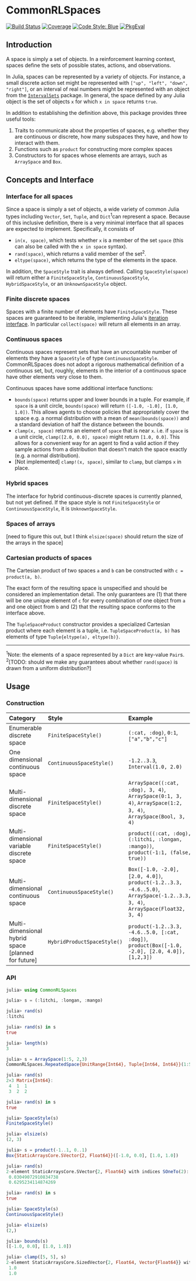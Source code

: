 # CommonRLSpaces

[![Build Status](https://github.com/JuliaReinforcementLearning/CommonRLSpaces.jl/actions/workflows/CI.yml/badge.svg?branch=main)](https://github.com/JuliaReinforcementLearning/CommonRLSpaces.jl/actions/workflows/CI.yml?query=branch%3Amain)
[![Coverage](https://codecov.io/gh/JuliaReinforcementLearning/CommonRLSpaces.jl/branch/main/graph/badge.svg)](https://codecov.io/gh/JuliaReinforcementLearning/CommonRLSpaces.jl)
[![Code Style: Blue](https://img.shields.io/badge/code%20style-blue-4495d1.svg)](https://github.com/invenia/BlueStyle)
[![PkgEval](https://JuliaCI.github.io/NanosoldierReports/pkgeval_badges/C/CommonRLSpaces.svg)](https://JuliaCI.github.io/NanosoldierReports/pkgeval_badges/report.html)

## Introduction

A space is simply a set of objects. In a reinforcement learning context, spaces define the sets of possible states, actions, and observations.

In Julia, spaces can be represented by a variety of objects. For instance, a small discrete action set might be represented with `["up", "left", "down", "right"]`, or an interval of real numbers might be represented with an object from the [`IntervalSets`](https://github.com/JuliaMath/IntervalSets.jl) package. In general, the space defined by any Julia object is the set of objects `x` for which `x in space` returns `true`.

In addition to establishing the definition above, this package provides three useful tools:

1. Traits to communicate about the properties of spaces, e.g. whether they are continuous or discrete, how many subspaces they have, and how to interact with them.
2. Functions such as `product` for constructing more complex spaces
3. Constructors to for spaces whose elements are arrays, such as `ArraySpace` and `Box`.

## Concepts and Interface

### Interface for all spaces

Since a space is simply a set of objects, a wide variety of common Julia types including `Vector`, `Set`, `Tuple`, and `Dict`<sup>1</sup>can represent a space.
Because of this inclusive definition, there is a very minimal interface that all spaces are expected to implement. Specifically, it consists of 
- `in(x, space)`, which tests whether `x` is a member of the set `space` (this can also be called with the `x in space` syntax).
- `rand(space)`, which returns a valid member of the set<sup>2</sup>.
- `eltype(space)`, which returns the type of the elements in the space.

In addition, the `SpaceStyle` trait is always defined. Calling `SpaceStyle(space)` will return either a `FiniteSpaceStyle`, `ContinuousSpaceStyle`, `HybridSpaceStyle`, or an `UnknownSpaceStyle` object.

### Finite discrete spaces

Spaces with a finite number of elements have `FiniteSpaceStyle`. These spaces are guaranteed to be iterable, implementing Julia's [iteration interface](https://docs.julialang.org/en/v1/manual/interfaces/). In particular `collect(space)` will return all elements in an array.

### Continuous spaces

Continuous spaces represent sets that have an uncountable number of elements they have a `SpaceStyle` of type `ContinuousSpaceStyle`. CommonRLSpaces does not adopt a rigorous mathematical definition of a continuous set, but, roughly, elements in the interior of a continuous space have other elements very close to them.

Continuous spaces have some additional interface functions:

- `bounds(space)` returns upper and lower bounds in a tuple. For example, if `space` is a unit circle, `bounds(space)` will return `([-1.0, -1.0], [1.0, 1.0])`. This allows agents to choose policies that appropriately cover the space e.g. a normal distribution with a mean of `mean(bounds(space))` and a standard deviation of half the distance between the bounds.
- `clamp(x, space)` returns an element of `space` that is near `x`. i.e. if `space` is a unit circle, `clamp([2.0, 0.0], space)` might return `[1.0, 0.0]`. This allows for a convenient way for an agent to find a valid action if they sample actions from a distribution that doesn't match the space exactly (e.g. a normal distribution).
- [Not implemented] `clamp!(x, space)`, similar to `clamp`, but clamps `x` in place.

### Hybrid spaces

The interface for hybrid continuous-discrete spaces is currently planned, but not yet defined. If the space style is not `FiniteSpaceStyle` or `ContinuousSpaceStyle`, it is `UnknownSpaceStyle`.

### Spaces of arrays

[need to figure this out, but I think `elsize(space)` should return the size of the arrays in the space]

### Cartesian products of spaces

The Cartesian product of two spaces `a` and `b` can be constructed with `c = product(a, b)`.

The exact form of the resulting space is unspecified and should be considered an implementation detail. The only guarantees are (1) that there will be one unique element of `c` for every combination of one object from `a` and one object from `b` and (2) that the resulting space conforms to the interface above.

The `TupleSpaceProduct` constructor provides a specialized Cartesian product where each element is a tuple, i.e. `TupleSpaceProduct(a, b)` has elements of type `Tuple{eltype(a), eltype(b)}`.

---

<sup>1</sup>Note: the elements of a space represented by a `Dict` are key-value `Pair`s.
<sup>2</sup>[TODO: should we make any guarantees about whether `rand(space)` is drawn from a uniform distribution?]

## Usage

### Construction

|Category|Style|Example|
|:---|:----|:-----|
|Enumerable discrete space| `FiniteSpaceStyle()` | `(:cat, :dog)`, `0:1`, `["a","b","c"]` |
|One dimensional continuous space| `ContinuousSpaceStyle()` | `-1.2..3.3`, `Interval(1.0, 2.0)` |
|Multi-dimensional discrete space| `FiniteSpaceStyle()` | `ArraySpace((:cat, :dog), 3, 4)`, `ArraySpace(0:1, 3, 4)`, `ArraySpace(1:2, 3, 4)`, `ArraySpace(Bool, 3, 4)`|
|Multi-dimensional variable discrete space| `FiniteSpaceStyle()` | `product((:cat, :dog), (:litchi, :longan, :mango))`, `product(-1:1, (false, true))`|
|Multi-dimensional continuous space| `ContinuousSpaceStyle()` | `Box([-1.0, -2.0], [2.0, 4.0])`, `product(-1.2..3.3, -4.6..5.0)`, `ArraySpace(-1.2..3.3, 3, 4)`, `ArraySpace(Float32, 3, 4)` |
|Multi-dimensional hybrid space [planned for future]| `HybridProductSpaceStyle()` | `product(-1.2..3.3, -4.6..5.0, [:cat, :dog])`, `product(Box([-1.0, -2.0], [2.0, 4.0]), [1,2,3])`|

### API

```julia
julia> using CommonRLSpaces

julia> s = (:litchi, :longan, :mango)

julia> rand(s)
:litchi

julia> rand(s) in s
true

julia> length(s)
3
```

```julia
julia> s = ArraySpace(1:5, 2,3)
CommonRLSpaces.RepeatedSpace{UnitRange{Int64}, Tuple{Int64, Int64}}(1:5, (2, 3))

julia> rand(s)
2×3 Matrix{Int64}:
 4  1  1
 3  2  2

julia> rand(s) in s
true

julia> SpaceStyle(s)
FiniteSpaceStyle()

julia> elsize(s)
(2, 3)
```

```julia
julia> s = product(-1..1, 0..1)
Box{StaticArraysCore.SVector{2, Float64}}([-1.0, 0.0], [1.0, 1.0])

julia> rand(s)
2-element StaticArraysCore.SVector{2, Float64} with indices SOneTo(2):
 0.03049072910834738
 0.6295234114874269

julia> rand(s) in s
true

julia> SpaceStyle(s)
ContinuousSpaceStyle()

julia> elsize(s)
(2,)

julia> bounds(s)
([-1.0, 0.0], [1.0, 1.0])

julia> clamp([5, 5], s)
2-element StaticArraysCore.SizedVector{2, Float64, Vector{Float64}} with indices SOneTo(2):
 1.0
 1.0
```
